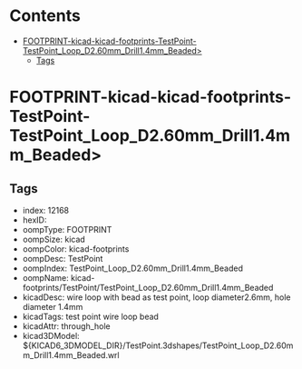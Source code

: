 



Contents
========

* [FOOTPRINT-kicad-kicad-footprints-TestPoint-TestPoint_Loop_D2.60mm_Drill1.4mm_Beaded>](#footprint-kicad-kicad-footprints-testpoint-testpoint_loop_d260mm_drill14mm_beaded)
	* [Tags](#tags)

# FOOTPRINT-kicad-kicad-footprints-TestPoint-TestPoint_Loop_D2.60mm_Drill1.4mm_Beaded>

## Tags

- index: 12168
- hexID: 
- oompType: FOOTPRINT
- oompSize: kicad
- oompColor: kicad-footprints
- oompDesc: TestPoint
- oompIndex: TestPoint_Loop_D2.60mm_Drill1.4mm_Beaded
- oompName: kicad-footprints/TestPoint/TestPoint_Loop_D2.60mm_Drill1.4mm_Beaded
- kicadDesc: wire loop with bead as test point, loop diameter2.6mm, hole diameter 1.4mm
- kicadTags: test point wire loop bead
- kicadAttr: through_hole
- kicad3DModel: ${KICAD6_3DMODEL_DIR}/TestPoint.3dshapes/TestPoint_Loop_D2.60mm_Drill1.4mm_Beaded.wrl

